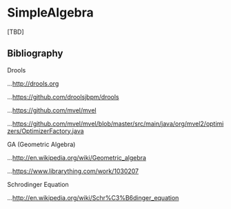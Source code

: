 SimpleAlgebra
============

[TBD]


## Bibliography

Drools

...http://drools.org

...https://github.com/droolsjbpm/drools

...https://github.com/mvel/mvel

...https://github.com/mvel/mvel/blob/master/src/main/java/org/mvel2/optimizers/OptimizerFactory.java

GA (Geometric Algebra)

...http://en.wikipedia.org/wiki/Geometric_algebra

...https://www.librarything.com/work/1030207

Schrodinger Equation

...http://en.wikipedia.org/wiki/Schr%C3%B6dinger_equation

